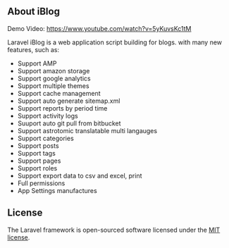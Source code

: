 ## About iBlog
            
Demo Video: https://www.youtube.com/watch?v=5yKuvsKc1tM

Laravel iBlog is a web application script building for blogs. with many new features, such as: 
         
- Support AMP    
- Support amazon storage  
- Support google analytics  
- Support multiple themes  
- Support cache management  
- Support auto generate sitemap.xml   
- Support reports by period time 
- Support activity logs  
- Suuport auto git pull from bitbucket 
- Support astrotomic translatable multi langauges  
- Support categories  
- Support posts  
- Support tags 
- Support pages 
- Support roles
- Support export data to csv and excel, print 
- Full permissions 
- App Settings manufactures 
          
        
## License

The Laravel framework is open-sourced software licensed under the [MIT license](https://opensource.org/licenses/MIT).
